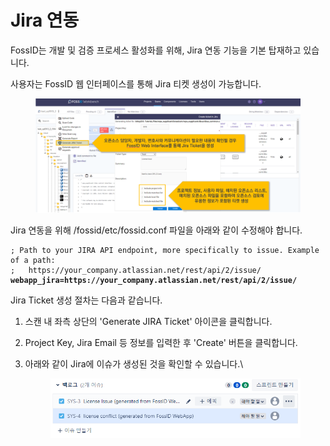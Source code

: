 # Jira 연동

FossID는 개발 및 검증 프로세스 활성화를 위해, Jira 연동 기능을 기본 탑재하고 있습니다.

사용자는 FossID 웹 인터페이스를 통해 Jira 티켓 생성이 가능합니다.

<figure><img src="../../.gitbook/assets/image (163).png" alt=""><figcaption></figcaption></figure>

Jira 연동을 위해 /fossid/etc/fossid.conf 파일을 아래와 같이 수정해야 합니다.

<pre data-overflow="wrap"><code>; Path to your JIRA API endpoint, more specifically to issue. Example of a path:
;   https://your_company.atlassian.net/rest/api/2/issue/
<strong>webapp_jira=https://your_company.atlassian.net/rest/api/2/issue/
</strong></code></pre>

Jira Ticket 생성 절차는 다음과 같습니다.

1. 스캔 내 좌측 상단의 'Generate JIRA Ticket' 아이콘을 클릭합니다.
2. Project Key, Jira Email 등 정보를 입력한 후 'Create' 버튼을 클릭합니다.
3.  아래와 같이 Jira에 이슈가 생성된 것을 확인할 수 있습니다.\


    <figure><img src="../../.gitbook/assets/image (133).png" alt=""><figcaption></figcaption></figure>
